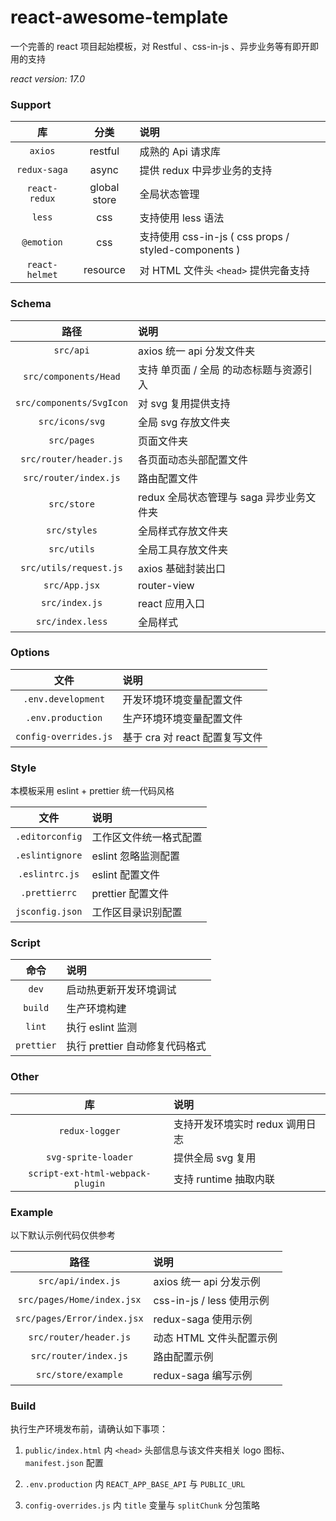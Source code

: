 # react-awesome-template

一个完善的 react 项目起始模板，对 Restful 、css-in-js 、异步业务等有即开即用的支持

*react version: 17.0*

### Support

库|分类|说明
:-:|:-:|:-
`axios`| restful | 成熟的 Api 请求库
`redux-saga`| async | 提供 redux 中异步业务的支持
`react-redux`| global store | 全局状态管理
`less`| css | 支持使用 less 语法
`@emotion`| css | 支持使用 css-in-js ( css props / styled-components )
`react-helmet`| resource | 对 HTML 文件头 `<head>` 提供完备支持

### Schema

路径|说明
:-:|:-
`src/api`| axios 统一 api 分发文件夹
`src/components/Head`| 支持 单页面 / 全局 的动态标题与资源引入
`src/components/SvgIcon`| 对 svg 复用提供支持
`src/icons/svg`| 全局 svg 存放文件夹
`src/pages`| 页面文件夹
`src/router/header.js`| 各页面动态头部配置文件
`src/router/index.js`| 路由配置文件
`src/store`| redux 全局状态管理与 saga 异步业务文件夹
`src/styles`| 全局样式存放文件夹
`src/utils`| 全局工具存放文件夹
`src/utils/request.js`| axios 基础封装出口
`src/App.jsx`| router-view
`src/index.js`| react 应用入口
`src/index.less`| 全局样式

### Options

文件|说明
:-:|:-
`.env.development`| 开发环境环境变量配置文件
`.env.production`| 生产环境环境变量配置文件
`config-overrides.js`| 基于 cra 对 react 配置复写文件

### Style

本模板采用 eslint + prettier 统一代码风格

文件|说明
:-:|:-
`.editorconfig`| 工作区文件统一格式配置
`.eslintignore`| eslint 忽略监测配置
`.eslintrc.js`| eslint 配置文件
`.prettierrc`| prettier 配置文件
`jsconfig.json`| 工作区目录识别配置

### Script

命令|说明
:-:|:-
`dev`| 启动热更新开发环境调试
`build`| 生产环境构建
`lint`| 执行 eslint 监测
`prettier`| 执行 prettier 自动修复代码格式

### Other

库|说明
:-:|:-
`redux-logger`| 支持开发环境实时 redux 调用日志
`svg-sprite-loader`| 提供全局 svg 复用
`script-ext-html-webpack-plugin`| 支持 runtime 抽取内联

### Example

以下默认示例代码仅供参考

路径|说明
:-:|:-
`src/api/index.js`| axios 统一 api 分发示例
`src/pages/Home/index.jsx`| css-in-js / less 使用示例
`src/pages/Error/index.jsx`| redux-saga 使用示例
`src/router/header.js`| 动态 HTML 文件头配置示例
`src/router/index.js`| 路由配置示例
`src/store/example`| redux-saga 编写示例

### Build

执行生产环境发布前，请确认如下事项：

1. `public/index.html` 内 `<head>` 头部信息与该文件夹相关 logo 图标、`manifest.json` 配置

2. `.env.production` 内 `REACT_APP_BASE_API` 与 `PUBLIC_URL` 

3. `config-overrides.js` 内 `title` 变量与 `splitChunk` 分包策略